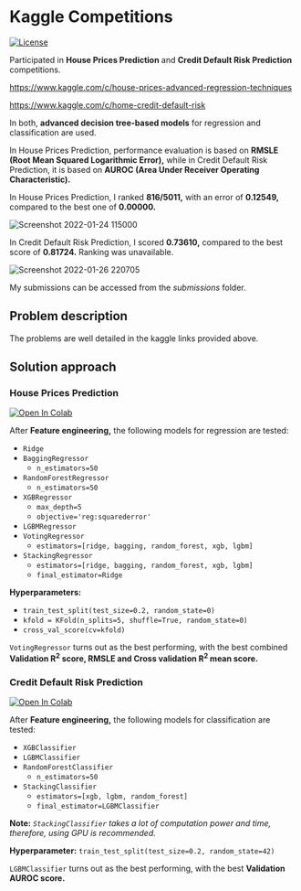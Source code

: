 # Kaggle Competitions
<a href="https://github.com/georgemuriithi/kaggle-competitions/blob/main/LICENSE">
    <img alt="License" src="https://img.shields.io/github/license/georgemuriithi/shale-gas-wells.svg?color=blue&cachedrop">
</a>

Participated in **House Prices Prediction** and **Credit Default Risk Prediction** competitions.

https://www.kaggle.com/c/house-prices-advanced-regression-techniques

https://www.kaggle.com/c/home-credit-default-risk

In both, **advanced decision tree-based models** for regression and classification are used.

In House Prices Prediction, performance evaluation is based on **RMSLE (Root Mean Squared Logarithmic Error),** while in Credit Default Risk Prediction, it is based on **AUROC (Area Under Receiver Operating Characteristic).**

In House Prices Prediction, I ranked **816/5011,** with an error of **0.12549,** compared to the best one of **0.00000.**

![Screenshot 2022-01-24 115000](https://user-images.githubusercontent.com/21691211/150891215-38bbc1d8-543d-4b7d-94af-4414af37bdd6.png)

In Credit Default Risk Prediction, I scored **0.73610,** compared to the best score of **0.81724.** Ranking was unavailable.

![Screenshot 2022-01-26 220705](https://user-images.githubusercontent.com/21691211/151168378-80fbd534-1054-4a55-9d5f-9175b9ce3bdf.png)

My submissions can be accessed from the *submissions* folder.

## Problem description
The problems are well detailed in the kaggle links provided above.

## Solution approach
### House Prices Prediction
<a href="https://colab.research.google.com/drive/1S1iZ_7c9rMUBq7pxDLEIuCWKvlFgCxod?usp=sharing">
    <img alt="Open In Colab" src="https://colab.research.google.com/assets/colab-badge.svg">
</a>

After **Feature engineering,** the following models for regression are tested:

- `Ridge`
- `BaggingRegressor`
  - `n_estimators=50`
- `RandomForestRegressor`
  - `n_estimators=50`
- `XGBRegressor`
  - `max_depth=5`
  - `objective='reg:squarederror'`
- `LGBMRegressor`
- `VotingRegressor`
  - `estimators=[ridge, bagging, random_forest, xgb, lgbm]`
- `StackingRegressor`
  - `estimators=[ridge, bagging, random_forest, xgb, lgbm]`
  - `final_estimator=Ridge`

**Hyperparameters:**

- `train_test_split(test_size=0.2, random_state=0)`
- `kfold = KFold(n_splits=5, shuffle=True, random_state=0)`
- `cross_val_score(cv=kfold)`

`VotingRegressor` turns out as the best performing, with the best combined **Validation R<sup>2</sup> score, RMSLE and Cross validation R<sup>2</sup> mean score.**

### Credit Default Risk Prediction
<a href="https://colab.research.google.com/drive/1VjyZn-19NobsggKJ8Wf-hmNIDWSRym9n?usp=sharing">
    <img alt="Open In Colab" src="https://colab.research.google.com/assets/colab-badge.svg">
</a>

After **Feature engineering,** the following models for classification are tested:

- `XGBClassifier`
- `LGBMClassifier`
- `RandomForestClassifier`
  - `n_estimators=50`
- `StackingClassifier`
  - `estimators=[xgb, lgbm, random_forest]`
  - `final_estimator=LGBMClassifier`

**Note:** *`StackingClassifier` takes a lot of computation power and time, therefore, using GPU is recommended.*

**Hyperparameter:** `train_test_split(test_size=0.2, random_state=42)`

`LGBMClassifier` turns out as the best performing, with the best **Validation AUROC score.**

